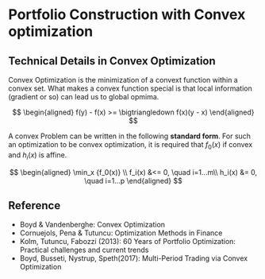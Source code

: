 
# Portfolio Construction with Convex optimization


## Technical Details in Convex Optimization

Convex Optimization is the minimization of a convext function within a convex set. What makes a convex function special is that local information (gradient or so) can lead us to global opmima. 

$$
\begin{aligned}
f(y) - f(x) >= \bigtriangledown f(x)(y - x)
\end{aligned}
$$

A convex Problem can be written in the following **standard form**. For such an optimization to be convex optimization, it is required that $f_0(x)$ if convex and $h_i(x)$ is affine. 

$$
\begin{aligned}
\min_x {f_0(x)} \\ 
f_i(x) &<= 0, \quad i=1...m\\
h_i(x) &= 0, \quad i=1...p
\end{aligned}
$$

## Reference

- Boyd & Vandenberghe: Convex Optimization
- Cornuejols, Pena & Tutuncu: Optimization Methods in Finance
- Kolm, Tutuncu, Fabozzi (2013): 60 Years of Portfolio Optimization: Practical challenges and current trends
- Boyd, Busseti, Nystrup, Speth(2017): Multi-Period Trading via Convex Optimization